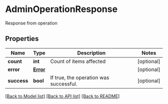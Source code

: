 # AdminOperationResponse

Response from operation
## Properties
Name | Type | Description | Notes
------------ | ------------- | ------------- | -------------
**count** | **int** | Count of items affected | [optional] 
**error** | [**Error**](Error.md) |  | [optional] 
**success** | **bool** | If true, the operation was successful. | [optional] 

[[Back to Model list]](../README.md#documentation-for-models) [[Back to API list]](../README.md#documentation-for-api-endpoints) [[Back to README]](../README.md)


